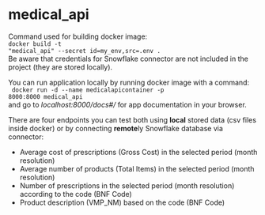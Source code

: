 # medical_api

Command used for building docker image:<br>
<code>docker build -t "medical_api" --secret id=my_env,src=.env .</code><br>
Be aware that credentials for Snowflake connector are not included in the project (they are stored locally).

You can run application locally by running docker image with a command: <br>
<code> docker run -d --name medicalapicontainer -p 8000:8000 medical_api </code><br>
and go to *localhost:8000/docs#/* for app documentation in your browser.

There are four endpoints you can test both using **local** stored data (csv files inside docker) or by connecting **remote**ly Snowflake database via connector:
* Average cost of prescriptions (Gross Cost) in the selected period (month resolution)
* Average number of products (Total Items) in the selected period (month resolution)
* Number of prescriptions in the selected period (month resolution) according to the code (BNF Code)
* Product description (VMP_NM) based on the code (BNF Code)
